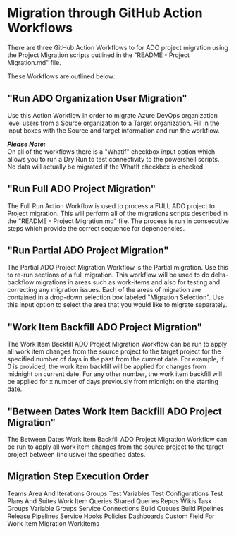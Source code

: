 # Migration through GitHub Action Workflows
There are three GitHub Action Workflows to for ADO project migration using the Project Migration scripts outlined in the "README - Project Migration.md" file. 

These Workflows are outlined below:

## "Run ADO Organization User Migration"
Use this Action Workflow in order to migrate Azure DevOps organization level users from a Source organization to a Target organization.
Fill in the input boxes with the Source and target information and run the workflow. 

***Please Note:*** <br/>
On all of the workflows there is a "Whatif" checkbox input option which allows you to run a Dry Run to test connectivity to the powershell scripts.
No data will actually be migrated if the WhatIf checkbox is checked.

## "Run Full ADO Project Migration"
The Full Run Action Workflow is used to process a FULL ADO project to Project migration. This will perform all of the migrations scripts described in the "README - Project Migration.md" file.
The process is run in consecutive steps which provide the correct sequence for dependencies. 

## "Run Partial ADO Project Migration"

The Partial ADO Project Migration Workflow is the Partial migration. Use this to re-run sections of a full migration. This workflow will be used to do delta-backflow migrations in areas such as work-items and also for testing and correcting any migration issues. Each of the areas of migration are contained in a drop-down selection box labeled "Migration Selection". Use this input option to select the area that you would like to migrate separately. 

## "Work Item Backfill ADO Project Migration"
The Work Item Backfill ADO Project Migration Workflow can be run to apply all work item changes from the source project to the target project for the specified number of days in the past from the current date. For example, if 0 is provided, the work item backfill will be applied for changes from midnight on current date. For any other number, the work item backfill will be applied for x number of days previously from midnight on the starting date. 

## "Between Dates Work Item Backfill ADO Project Migration"
The Between Dates Work Item Backfill ADO Project Migration Workflow can be run to apply all work item changes from the source project to the target project between (inclusive) the specified dates.

Migration Step Execution Order 
--------------------
Teams
Area And Iterations
Groups
Test Variables
Test Configurations
Test Plans And Suites
Work Item Queries
Shared Queries
Repos
Wikis
Task Groups
Variable Groups
Service Connections
Build Queues
Build Pipelines
Release Pipelines
Service Hooks
Policies
Dashboards
Custom Field For Work Item Migration
WorkItems
